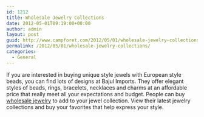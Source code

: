 ```yaml
---
id: 1212
title: Wholesale Jewelry Collections
date: 2012-05-01T09:19:00+00:00
author: admin
layout: post
guid: http://www.campforet.com/2012/05/01/wholesale-jewelry-collections/
permalink: /2012/05/01/wholesale-jewelry-collections/
categories:
  - General
---
```

If you are interested in buying unique style jewels with European style beads, you can find lots of designs at Bajul Imports. They offer elegant styles of beads, rings, bracelets, necklaces and charms at an affordable price that really meet all your expectations and budget. People can buy [wholesale jewelry](http://bajulimports.com/) to add to your jewel collection. View their latest jewelry collections and buy your favorites that help express your style.